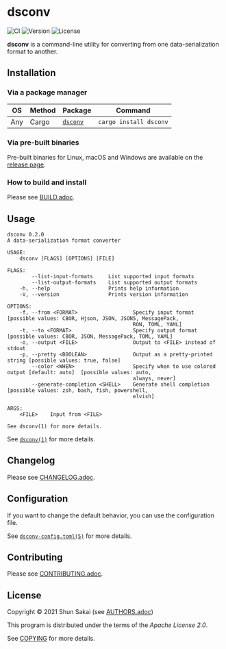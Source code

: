 # dsconv

![CI](https://github.com/sorairolake/dsconv/workflows/CI/badge.svg)
![Version](https://img.shields.io/crates/v/dsconv)
![License](https://img.shields.io/crates/l/dsconv)

**dsconv** is a command-line utility for converting from one
data-serialization format to another.

## Installation

### Via a package manager

| OS  | Method | Package                                     | Command                |
|-----|--------|---------------------------------------------|------------------------|
| Any | Cargo  | [`dsconv`](https://crates.io/crates/dsconv) | `cargo install dsconv` |

### Via pre-built binaries

Pre-built binaries for Linux, macOS and Windows are available on the
[release page](https://github.com/sorairolake/dsconv/releases).

### How to build and install

Please see [BUILD.adoc](BUILD.adoc).

## Usage

    dsconv 0.2.0
    A data-serialization format converter

    USAGE:
        dsconv [FLAGS] [OPTIONS] [FILE]

    FLAGS:
            --list-input-formats     List supported input formats
            --list-output-formats    List supported output formats
        -h, --help                   Prints help information
        -V, --version                Prints version information

    OPTIONS:
        -f, --from <FORMAT>                  Specify input format [possible values: CBOR, Hjson, JSON, JSON5, MessagePack,
                                             RON, TOML, YAML]
        -t, --to <FORMAT>                    Specify output format [possible values: CBOR, JSON, MessagePack, TOML, YAML]
        -o, --output <FILE>                  Output to <FILE> instead of stdout
        -p, --pretty <BOOLEAN>               Output as a pretty-printed string [possible values: true, false]
            --color <WHEN>                   Specify when to use colored output [default: auto]  [possible values: auto,
                                             always, never]
            --generate-completion <SHELL>    Generate shell completion [possible values: zsh, bash, fish, powershell,
                                             elvish]

    ARGS:
        <FILE>    Input from <FILE>

    See dsconv(1) for more details.

See [`dsconv(1)`](doc/man/man1/dsconv.1.adoc) for more details.

## Changelog

Please see [CHANGELOG.adoc](CHANGELOG.adoc).

## Configuration

If you want to change the default behavior, you can use the
configuration file.

See [`dsconv-config.toml(5)`](doc/man/man5/dsconv-config.toml.5.adoc)
for more details.

## Contributing

Please see [CONTRIBUTING.adoc](CONTRIBUTING.adoc).

## License

Copyright © 2021 Shun Sakai (see [AUTHORS.adoc](AUTHORS.adoc))

This program is distributed under the terms of the *Apache License 2.0*.

See [COPYING](COPYING) for more details.
